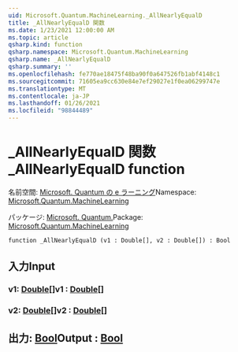 ```yaml
---
uid: Microsoft.Quantum.MachineLearning._AllNearlyEqualD
title: _AllNearlyEqualD 関数
ms.date: 1/23/2021 12:00:00 AM
ms.topic: article
qsharp.kind: function
qsharp.namespace: Microsoft.Quantum.MachineLearning
qsharp.name: _AllNearlyEqualD
qsharp.summary: ''
ms.openlocfilehash: fe770ae18475f48ba90f0a647526fb1abf4148c1
ms.sourcegitcommit: 71605ea9cc630e84e7ef29027e1f0ea06299747e
ms.translationtype: MT
ms.contentlocale: ja-JP
ms.lasthandoff: 01/26/2021
ms.locfileid: "98844489"
---
```

# <a name="_allnearlyequald-function"></a><span data-ttu-id="d6c48-102">_AllNearlyEqualD 関数</span><span class="sxs-lookup"><span data-stu-id="d6c48-102">_AllNearlyEqualD function</span></span>

<span data-ttu-id="d6c48-103">名前空間: [Microsoft. Quantum の e ラーニング](xref:Microsoft.Quantum.MachineLearning)</span><span class="sxs-lookup"><span data-stu-id="d6c48-103">Namespace: [Microsoft.Quantum.MachineLearning](xref:Microsoft.Quantum.MachineLearning)</span></span>

<span data-ttu-id="d6c48-104">パッケージ: [Microsoft. Quantum.](https://nuget.org/packages/Microsoft.Quantum.MachineLearning)</span><span class="sxs-lookup"><span data-stu-id="d6c48-104">Package: [Microsoft.Quantum.MachineLearning](https://nuget.org/packages/Microsoft.Quantum.MachineLearning)</span></span>




```qsharp
function _AllNearlyEqualD (v1 : Double[], v2 : Double[]) : Bool
```


## <a name="input"></a><span data-ttu-id="d6c48-105">入力</span><span class="sxs-lookup"><span data-stu-id="d6c48-105">Input</span></span>

### <a name="v1--double"></a><span data-ttu-id="d6c48-106">v1: [Double](xref:microsoft.quantum.lang-ref.double)[]</span><span class="sxs-lookup"><span data-stu-id="d6c48-106">v1 : [Double](xref:microsoft.quantum.lang-ref.double)[]</span></span>




### <a name="v2--double"></a><span data-ttu-id="d6c48-107">v2: [Double](xref:microsoft.quantum.lang-ref.double)[]</span><span class="sxs-lookup"><span data-stu-id="d6c48-107">v2 : [Double](xref:microsoft.quantum.lang-ref.double)[]</span></span>





## <a name="output--bool"></a><span data-ttu-id="d6c48-108">出力: [Bool](xref:microsoft.quantum.lang-ref.bool)</span><span class="sxs-lookup"><span data-stu-id="d6c48-108">Output : [Bool](xref:microsoft.quantum.lang-ref.bool)</span></span>

